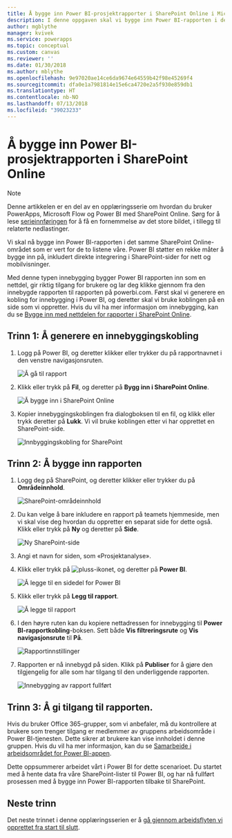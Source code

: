 ```yaml
---
title: Å bygge inn Power BI-prosjektrapporter i SharePoint Online i Microsoft Docs
description: I denne oppgaven skal vi bygge inn Power BI-rapporten i det samme SharePoint Online-området som er vert for de to listene våre.
author: mgblythe
manager: kvivek
ms.service: powerapps
ms.topic: conceptual
ms.custom: canvas
ms.reviewer: ''
ms.date: 01/30/2018
ms.author: mblythe
ms.openlocfilehash: 9e97020ae14ce6da9674e64559b42f98e45269f4
ms.sourcegitcommit: dfa0e1a7981814e15e6ca4720e2a5f930e859db1
ms.translationtype: HT
ms.contentlocale: nb-NO
ms.lasthandoff: 07/13/2018
ms.locfileid: "39023233"
---
```

# <a name="embed-the-power-bi-project-report-in-sharepoint-online"></a>Å bygge inn Power BI-prosjektrapporten i SharePoint Online
> [!NOTE]
> Denne artikkelen er en del av en opplæringsserie om hvordan du bruker PowerApps, Microsoft Flow og Power BI med SharePoint Online. Sørg for å lese [serieinnføringen](sharepoint-scenario-intro.md) for å få en fornemmelse av det store bildet, i tillegg til relaterte nedlastinger.

Vi skal nå bygge inn Power BI-rapporten i det samme SharePoint Online-området som er vert for de to listene våre. Power BI støtter en rekke måter å bygge inn på, inkludert direkte integrering i SharePoint-sider for nett og mobilvisninger.

Med denne typen innebygging bygger Power BI rapporten inn som en nettdel, gir riktig tilgang for brukere og lar deg klikke gjennom fra den innebygde rapporten til rapporten på powerbi.com. Først skal vi generere en kobling for innebygging i Power BI, og deretter skal vi bruke koblingen på en side som vi oppretter. Hvis du vil ha mer informasjon om innebygging, kan du se [Bygge inn med nettdelen for rapporter i SharePoint Online](https://docs.microsoft.com/power-bi/service-embed-report-spo).

## <a name="step-1-generate-an-embed-link"></a>Trinn 1: Å generere en innebyggingskobling
1. Logg på Power BI, og deretter klikker eller trykker du på rapportnavnet i den venstre navigasjonsruten.
   
    ![Å gå til rapport](./media/sharepoint-scenario-embed-report/08-01-01-reports.png)
2. Klikk eller trykk på **Fil**, og deretter på **Bygg inn i SharePoint Online**.
   
    ![Å bygge inn i SharePoint Online](./media/sharepoint-scenario-embed-report/08-01-02-embed-spo.png)
3. Kopier innebyggingskoblingen fra dialogboksen til en fil, og klikk eller trykk deretter på **Lukk**. Vi vil bruke koblingen etter vi har opprettet en SharePoint-side.
   
    ![Innbyggingskobling for SharePoint](./media/sharepoint-scenario-embed-report/08-01-03-embed-url.png)

## <a name="step-2-embed-the-report"></a>Trinn 2: Å bygge inn rapporten
1. Logg deg på SharePoint, og deretter klikker eller trykker du på **Områdeinnhold**.
   
    ![SharePoint-områdeinnhold](./media/sharepoint-scenario-embed-report/08-01-04-site-contents.png)
2. Du kan velge å bare inkludere en rapport på teamets hjemmeside, men vi skal vise deg hvordan du oppretter en separat side for dette også. Klikk eller trykk på **Ny** og deretter på **Side**.
   
    ![Ny SharePoint-side](./media/sharepoint-scenario-embed-report/08-01-05-new-page.png)
3. Angi et navn for siden, som «Prosjektanalyse».
4. Klikk eller trykk på ![pluss-ikonet](./media/sharepoint-scenario-embed-report/icon-plus.png), og deretter på **Power BI**.
   
    ![Å legge til en sidedel for Power BI](./media/sharepoint-scenario-embed-report/08-01-06-add-page-part.png)
5. Klikk eller trykk på **Legg til rapport**.
   
    ![Å legge til rapport](./media/sharepoint-scenario-embed-report/08-01-07-add-report.png)
6. I den høyre ruten kan du kopiere nettadressen for innebygging til **Power BI-rapportkobling**-boksen. Sett både **Vis filtreringsrute** og **Vis navigasjonsrute** til **På**.
   
    ![Rapportinnstillinger](./media/sharepoint-scenario-embed-report/08-01-08-report-settings.png)
7. Rapporten er nå innebygd på siden. Klikk på **Publiser** for å gjøre den tilgjengelig for alle som har tilgang til den underliggende rapporten.
   
    ![Innebygging av rapport fullført](./media/sharepoint-scenario-embed-report/08-01-09-report-complete.png)

## <a name="step-3-grant-access-to-the-report"></a>Trinn 3: Å gi tilgang til rapporten.
Hvis du bruker Office 365-grupper, som vi anbefaler, må du kontrollere at brukere som trenger tilgang er medlemmer av gruppens arbeidsområde i Power BI-tjenesten. Dette sikrer at brukere kan vise innholdet i denne gruppen. Hvis du vil ha mer informasjon, kan du se [Samarbeide i arbeidsområdet for Power BI-appen](https://docs.microsoft.com/power-bi/service-collaborate-power-bi-workspace).

Dette oppsummerer arbeidet vårt i Power BI for dette scenarioet. Du startet med å hente data fra våre SharePoint-lister til Power BI, og har nå fullført prosessen med å bygge inn Power BI-rapporten tilbake til SharePoint.

## <a name="next-steps"></a>Neste trinn
Det neste trinnet i denne opplæringsserien er å [gå gjennom arbeidsflyten vi opprettet fra start til slutt](sharepoint-scenario-summary.md).


